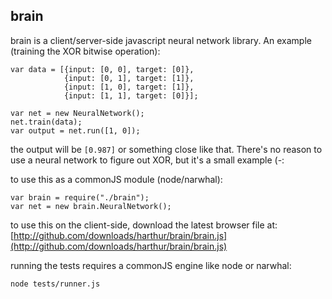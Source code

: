 brain
------------------------------------
brain is a client/server-side javascript neural network library. An example (training the XOR bitwise operation):

	var data = [{input: [0, 0], target: [0]},
	            {input: [0, 1], target: [1]},
	            {input: [1, 0], target: [1]},
	            {input: [1, 1], target: [0]}];

	var net = new NeuralNetwork();
	net.train(data);
	var output = net.run([1, 0]);

the output will be `[0.987]` or something close like that. There's no reason to use a neural network to figure out XOR, but it's a small example (-:

to use this as a commonJS module (node/narwhal):

	var brain = require("./brain");
	var net = new brain.NeuralNetwork();

to use this on the client-side, download the latest browser file at:
[http://github.com/downloads/harthur/brain/brain.js](http://github.com/downloads/harthur/brain/brain.js)

running the tests requires a commonJS engine like node or narwhal:

	node tests/runner.js

